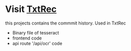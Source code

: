 # Visit [TxtRec](https://github.com/omkarprabhu-98/TxtRec)

this projects contains the commmit history.
Used in TxtRec
 * Binary file of tesseract
 * frontend code
 * api route '/api/ocr' code